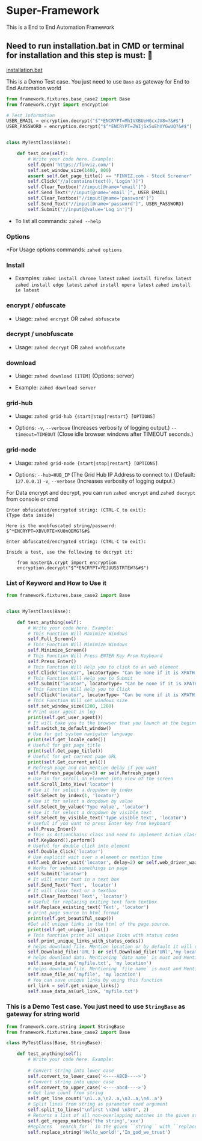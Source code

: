 # Super-Framework
This is a End to End Automation Framework


<h2>Need to run installation.bat in CMD or terminal for installation and this step is must: 🚀</h2>

[installation.bat](https://github.com/zahed3795/Super-Framework/blob/master/installation.bat)

This is a Demo Test case. You just need to use `Base` as gateway for End to End Automation world

```python
from framework.fixtures.base_case2 import Base
from framework.crypt import encryption

# Test Information
USER_EMAIL = encryption.decrypt("$^*ENCRYPT=MhIVXBUeHGcxJV8=?&#$")
USER_PASSWORD = encryption.decrypt("$^*ENCRYPT=ZWIjSx5uEhVYGwUQ?&#$")


class MyTestClass(Base):

    def test_one(self):
        # Write your code here. Example:
        self.Open('https://finviz.com/')
        self.set_window_size(1400, 800)
        assert self.Get_page_title() == "FINVIZ.com - Stock Screener"
        self.Click("//a[contains(text(),'Login')]")
        self.Clear_Textbox("//input[@name='email']")
        self.Send_Text("//input[@name='email']", USER_EMAIL)
        self.Clear_Textbox("//input[@name='password']")
        self.Send_Text("//input[@name='password']", USER_PASSWORD)
        self.Submit("//input[@value='Log in']")
```

* To list all commands: ``zahed --help``
### Options

*For Usage options commands:
``zahed options``

### Install
* Examples:
``zahed install chrome latest``
``zahed install firefox latest``
``zahed install edge latest``
``zahed install opera latest``
``zahed install ie latest``

### encrypt / obfuscate

* Usage:
``zahed encrypt``  OR  ``zahed obfuscate``

### decrypt / unobfuscate

* Usage:
``zahed decrypt``  OR  ``zahed unobfuscate``

### download

* Usage:
``zahed download [ITEM]``
        (Options: server)

* Example:
``zahed download server``

### grid-hub

* Usage:
``zahed grid-hub {start|stop|restart} [OPTIONS]``

* Options:
``-v``, ``--verbose``  (Increases verbosity of logging output.)
``--timeout=TIMEOUT``  (Close idle browser windows after TIMEOUT seconds.)

### grid-node

* Usage:
``zahed grid-node {start|stop|restart} [OPTIONS]``

* Options:
``--hub=HUB_IP`` (The Grid Hub IP Address to connect to.) (Default: ``127.0.0.1``)
``-v``, ``--verbose``  (Increases verbosity of logging output.)



For Data encrypt and decrypt, you can run `zahed encrypt` and `zahed decrypt` from console or cmd
```
Enter obfuscated/encrypted string: (CTRL-C to exit):
(Type data inside)

Here is the unobfuscated string/password:
$^*ENCRYPT=XBVURTE+KU0nQEMG?&#$

Enter obfuscated/encrypted string: (CTRL-C to exit):

Inside a test, use the following to decrypt it:

    from masterQA.crypt import encryption
    encryption.decrypt("$^*ENCRYPT=YEJUUS5TRTEW?&#$")

```


### List of Keyword and How to Use it

```python
from framework.fixtures.base_case2 import Base


class MyTestClass(Base):

    def test_anything(self):
        # Write your code here. Example:
        # This Function Will Maximize Windows
        self.Full_Screen()
        # This Function Will Minimize Windows
        self.Minimize_Screen()
        # This Function Will Press ENTER Key From Keyboard
        self.Press_Enter()
        # This Function Will Help you to click to an web element
        self.Click("locator", locatorType= "Can be none if it is XPATH, CSS, Name and LinkText")
        # This Function Will Help you to Submit
        self.Submit("locator", locatorType= "Can be none if it is XPATH, CSS, Name and LinkText")
        # This Function Will Help you to Click
        self.Click("locator", locatorType= "Can be none if it is XPATH, CSS, Name and LinkText")
        # This Function Will set windows size
        self.set_window_size(1200, 1200)
        # Print user agent in log
        print(self.get_user_agent())
        # It will take you to the browser that you launch at the beginning
        self.switch_to_default_window()  
        # Use for get system navigator language
        print(self.get_locale_code())
        # Useful for get page title
        print(self.Get_page_title())
        # Useful for get current page URL
        print(self.Get_current_url())
        # Refresh page and can mention delay if you want
        self.Refresh_page(delay=5) or self.Refresh_page()
        # Use in for scroll an element into view of the screen        
        self.Scroll_Into_View('locator')
        # Use it for select a dropdown by index
        self.Select_by_index(1, 'locator')
        # Use it for select a dropdown by value
        self.Select_by_value('Type value', 'locator')
        # Use it for select a dropdown by visible text
        self.Select_by_visible_text('Type visible text', 'locator')
        # Useful if you want to press Enter key from keyboard        
        self.Press_Enter()
        # This is ActionChains class and need to implement Action class methods
        self.KeyBoard().perform()
        # Useful for double click into element
        self.Double_Click('locator')
        # Use explicit wait over a element or mention time 
        self.web_driver_wait('locator', delay=2) or self.web_driver_wait('locator')
        # Works for submit somethings in page        
        self.Submit('locator')
        # It will enter text in a text box
        self.Send_Text('Text', 'locator')
        # It will clear text or a textbox
        self.Clear_Textbox('Text', 'locator')
        # Useful for replacing exiting text form textbox
        self.Replace_existing_text('Text', 'locator')
        # print page source in html format
        print(self.get_beautiful_soup())
        #Get all unique links in the html of the page source.
        print(self.get_unique_links())
        # This function print all unique links with status codes
        self.print_unique_links_with_status_codes()
        # helps download file. Mention location or by default it will download testing folder
        self.Download_file('URL') or self.Download_file('URl','my location')
        # helps download data. Mentioning `data name` is must and Mention location or by default it will download testing folder
        self.save_data_as('myfile.txt', 'my location')
        # helps download file. Mentioning `file name` is must and Mention location or by default it will download testing folder
        self.save_file_as('myfile', 'my location')
        # You can save unique links by using this function
        url_link = self.get_unique_links()
        self.save_data_as(url_link, 'myfile.txt')
```

###  This is a Demo Test case. You just need to use ```StringBase``` as gateway for string world
```python
from framework.core.string import StringBase
from framework.fixtures.base_case2 import Base

class MyTestClass(Base, StringBase):

    def test_anything(self):
        # Write your code here. Example:
        
        # Convert string into lower case
        self.convert_to_lower_case('<----ABCD---->')
        # Convert string into upper case
        self.convert_to_upper_case('<----abcd---->')
        # Get line count from string
        self.get_line_count('\n1..a,\n2..a,\n3..a,\n4..a')  
        # Split lines from string as parameter need argument
        self.split_to_lines("\nfirst \n2nd \n3rd", 2)  
        # Returns a list of all non-overlapping matches in the given string
        self.get_regexp_matches('the string','xxx') 
        #Replaces ``search_for`` in the given ``string`` with ``replace_with`
        self.replace_string('Hello_world!','In_god_we_trust')
```


